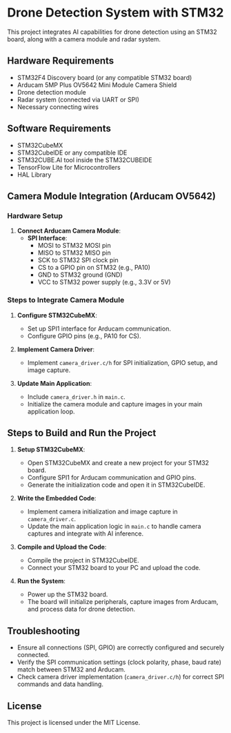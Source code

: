 # Drone Detection System with STM32

This project integrates AI capabilities for drone detection using an STM32 board, along with a camera module and radar system.

## Hardware Requirements

- STM32F4 Discovery board (or any compatible STM32 board)
- Arducam 5MP Plus OV5642 Mini Module Camera Shield
- Drone detection module
- Radar system (connected via UART or SPI)
- Necessary connecting wires

## Software Requirements

- STM32CubeMX
- STM32CubeIDE or any compatible IDE
- STM32CUBE.AI tool inside the STM32CUBEIDE 
- TensorFlow Lite for Microcontrollers
- HAL Library

## Camera Module Integration (Arducam OV5642)

### Hardware Setup

1. **Connect Arducam Camera Module**:
   - **SPI Interface**:
     - MOSI to STM32 MOSI pin
     - MISO to STM32 MISO pin
     - SCK to STM32 SPI clock pin
     - CS to a GPIO pin on STM32 (e.g., PA10)
     - GND to STM32 ground (GND)
     - VCC to STM32 power supply (e.g., 3.3V or 5V)

### Steps to Integrate Camera Module

1. **Configure STM32CubeMX**:
   - Set up SPI1 interface for Arducam communication.
   - Configure GPIO pins (e.g., PA10 for CS).

2. **Implement Camera Driver**:
   - Implement `camera_driver.c/h` for SPI initialization, GPIO setup, and image capture.

3. **Update Main Application**:
   - Include `camera_driver.h` in `main.c`.
   - Initialize the camera module and capture images in your main application loop.

## Steps to Build and Run the Project

1. **Setup STM32CubeMX**:
   - Open STM32CubeMX and create a new project for your STM32 board.
   - Configure SPI1 for Arducam communication and GPIO pins.
   - Generate the initialization code and open it in STM32CubeIDE.

2. **Write the Embedded Code**:
   - Implement camera initialization and image capture in `camera_driver.c`.
   - Update the main application logic in `main.c` to handle camera captures and integrate with AI inference.

3. **Compile and Upload the Code**:
   - Compile the project in STM32CubeIDE.
   - Connect your STM32 board to your PC and upload the code.

4. **Run the System**:
   - Power up the STM32 board.
   - The board will initialize peripherals, capture images from Arducam, and process data for drone detection.

## Troubleshooting

- Ensure all connections (SPI, GPIO) are correctly configured and securely connected.
- Verify the SPI communication settings (clock polarity, phase, baud rate) match between STM32 and Arducam.
- Check camera driver implementation (`camera_driver.c/h`) for correct SPI commands and data handling.

## License

This project is licensed under the MIT License.

